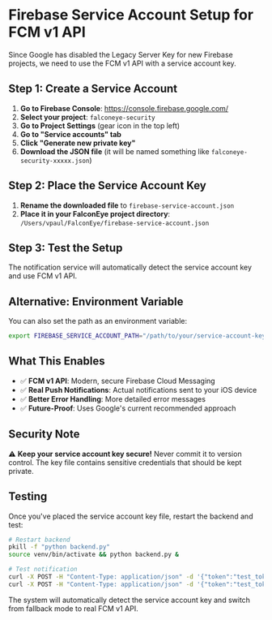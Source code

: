 # Firebase Service Account Setup for FCM v1 API

Since Google has disabled the Legacy Server Key for new Firebase projects, we need to use the FCM v1 API with a service account key.

## Step 1: Create a Service Account

1. **Go to Firebase Console**: https://console.firebase.google.com/
2. **Select your project**: `falconeye-security`
3. **Go to Project Settings** (gear icon in the top left)
4. **Go to "Service accounts" tab**
5. **Click "Generate new private key"**
6. **Download the JSON file** (it will be named something like `falconeye-security-xxxxx.json`)

## Step 2: Place the Service Account Key

1. **Rename the downloaded file** to `firebase-service-account.json`
2. **Place it in your FalconEye project directory**: `/Users/vpaul/FalconEye/firebase-service-account.json`

## Step 3: Test the Setup

The notification service will automatically detect the service account key and use FCM v1 API.

## Alternative: Environment Variable

You can also set the path as an environment variable:

```bash
export FIREBASE_SERVICE_ACCOUNT_PATH="/path/to/your/service-account-key.json"
```

## What This Enables

- ✅ **FCM v1 API**: Modern, secure Firebase Cloud Messaging
- ✅ **Real Push Notifications**: Actual notifications sent to your iOS device
- ✅ **Better Error Handling**: More detailed error messages
- ✅ **Future-Proof**: Uses Google's current recommended approach

## Security Note

⚠️ **Keep your service account key secure!** Never commit it to version control. The key file contains sensitive credentials that should be kept private.

## Testing

Once you've placed the service account key file, restart the backend and test:

```bash
# Restart backend
pkill -f "python backend.py"
source venv/bin/activate && python backend.py &

# Test notification
curl -X POST -H "Content-Type: application/json" -d '{"token":"test_token","platform":"ios"}' http://localhost:3000/fcm/register
curl -X POST -H "Content-Type: application/json" -d '{"token":"test_token"}' http://localhost:3000/fcm/test
```

The system will automatically detect the service account key and switch from fallback mode to real FCM v1 API.

